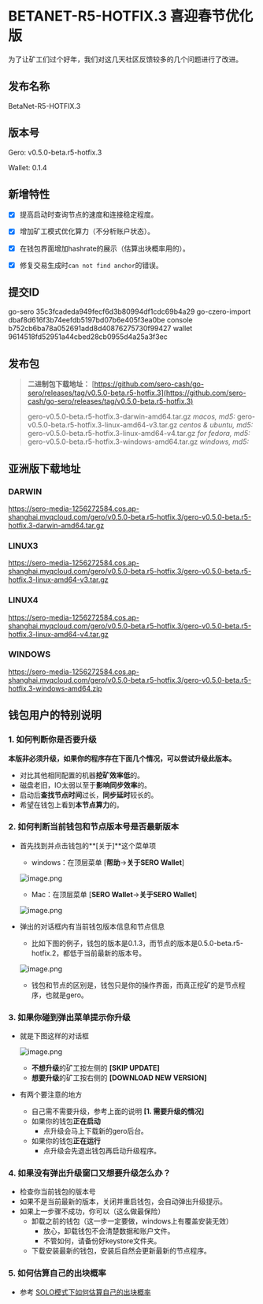 # BETANET-R5-HOTFIX.3 喜迎春节优化版



为了让矿工们过个好年，我们对这几天社区反馈较多的几个问题进行了改进。



## 发布名称

BetaNet-R5-HOTFIX.3



## 版本号

Gero: v0.5.0-beta.r5-hotfix.3

Wallet: 0.1.4



## 新增特性

- [x] 提高启动时查询节点的速度和连接稳定程度。
- [x] 增加矿工模式优化算力（不分析账户状态）。
- [x] 在钱包界面增加hashrate的展示（估算出块概率用的）。
- [x] 修复交易生成时`can not find anchor`的错误。



## 提交ID

go-sero      35c3fcadeda949fecf6d3b80994df1cdc69b4a29
go-czero-import  dbaf8d616f3b74eefdb5197bd07b6e405f3ea0be
console  b752cb6ba78a052691add8d40876275730f99427
wallet  9614518fd52951a44cbed28cb0955d4a25a3f3ec



## 发布包

> **二进制包下载地址：**
> [https://github.com/sero-cash/go-sero/releases/tag/v0.5.0-beta.r5-hotfix.3](https://github.com/sero-cash/go-sero/releases/tag/v0.5.0-beta.r5-hotfix.3)
>
> gero-v0.5.0-beta.r5-hotfix.3-darwin-amd64.tar.gz  _macos,  md5:_
> gero-v0.5.0-beta.r5-hotfix.3-linux-amd64-v3.tar.gz  _centos & ubuntu, md5:_
> gero-v0.5.0-beta.r5-hotfix.3-linux-amd64-v4.tar.gz  _for fedora, md5:_
> gero-v0.5.0-beta.r5-hotfix.3-windows-amd64.tar.gz  _windows, md5:_



## 亚洲版下载地址

### DARWIN

https://sero-media-1256272584.cos.ap-shanghai.myqcloud.com/gero/v0.5.0-beta.r5-hotfix.3/gero-v0.5.0-beta.r5-hotfix.3-darwin-amd64.tar.gz

### LINUX3

https://sero-media-1256272584.cos.ap-shanghai.myqcloud.com/gero/v0.5.0-beta.r5-hotfix.3/gero-v0.5.0-beta.r5-hotfix.3-linux-amd64-v3.tar.gz



### LINUX4

https://sero-media-1256272584.cos.ap-shanghai.myqcloud.com/gero/v0.5.0-beta.r5-hotfix.3/gero-v0.5.0-beta.r5-hotfix.3-linux-amd64-v4.tar.gz

### WINDOWS

https://sero-media-1256272584.cos.ap-shanghai.myqcloud.com/gero/v0.5.0-beta.r5-hotfix.3/gero-v0.5.0-beta.r5-hotfix.3-windows-amd64.zip





## 钱包用户的特别说明

### 1. 如何判断你是否要升级

**本版非必须升级，如果你的程序存在下面几个情况，可以尝试升级此版本。**

* 对比其他相同配置的机器**挖矿效率低**的。
* 磁盘老旧，IO太弱以至于**影响同步效率**的。
* 启动后**查找节点时间**过长，**同步延时**较长的。
* 希望在钱包上看到**本节点算力**的。



### 2. 如何判断当前钱包和节点版本号是否最新版本

* 首先找到并点击钱包的**[关于]**这个菜单项

  * windows：在顶层菜单 [**帮助**->**关于SERO Wallet**]

  ![image.png](https://upload-images.jianshu.io/upload_images/277023-eb709ef0c8c47af1.png?imageMogr2/auto-orient/strip%7CimageView2/2/w/400)

  * Mac：在顶层菜单 [**SERO Wallet**->**关于SERO Wallet**]

  ![image.png](https://upload-images.jianshu.io/upload_images/277023-8188131215142e1b.png?imageMogr2/auto-orient/strip%7CimageView2/2/w/400)

* 弹出的对话框内有当前钱包版本信息和节点信息

  * 比如下图的例子，钱包的版本是0.1.3，而节点的版本是0.5.0-beta.r5-hotfix.2，都低于当前最新的版本号。

  ![image.png](https://upload-images.jianshu.io/upload_images/277023-469aa09e36dd723e.png?imageMogr2/auto-orient/strip%7CimageView2/2/w/400)

  * 钱包和节点的区别是，钱包只是你的操作界面，而真正挖矿的是节点程序，也就是gero。



### 3. 如果你碰到弹出菜单提示你升级

* 就是下图这样的对话框

  ![image.png](https://upload-images.jianshu.io/upload_images/277023-dff2c76a75d2f6e0.png?imageMogr2/auto-orient/strip%7CimageView2/2/w/600)

  * **不想升级**的矿工按左侧的 **[SKIP UPDATE]**
  * **想要升级**的矿工按右侧的 **[DOWNLOAD NEW VERSION]**

* 有两个要注意的地方
  * 自己需不需要升级，参考上面的说明 **[1. 需要升级的情况]**
  * 如果你的钱包**正在启动**
    * 点升级会马上下载新的gero后台。
  * 如果你的钱包**正在运行**
    * 点升级会先退出钱包再启动升级程序。



### 4. 如果没有弹出升级窗口又想要升级怎么办？

* 检查你当前钱包的版本号
* 如果不是当前最新的版本，关闭并重启钱包，会自动弹出升级提示。
* 如果上一步骤不成功，你可以（这么做最保险）
  * 卸载之前的钱包（这一步一定要做，windows上有覆盖安装无效）
    - 放心，卸载钱包不会清楚数据和账户文件。
    - 不管如何，请备份好keystore文件夹。
  * 下载安装最新的钱包，安装后自然会更新最新的节点程序。



### 5. 如何估算自己的出块概率

* 参考 [SOLO模式下如何估算自己的出块概率](?file=Tutorial/how-to-evaluate-node-hashrate)

